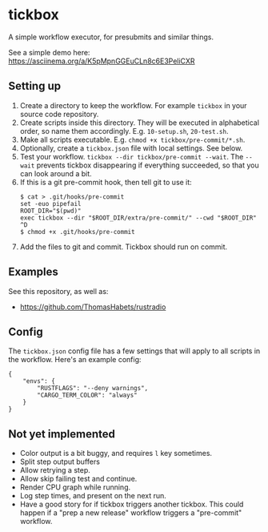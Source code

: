# tickbox

A simple workflow executor, for presubmits and similar things.

See a simple demo here:
https://asciinema.org/a/K5pMpnGGEuCLn8c6E3PeliCXR

## Setting up

1. Create a directory to keep the workflow. For example `tickbox` in your source
   code repository.
2. Create scripts inside this directory. They will be executed in alphabetical
   order, so name them accordingly. E.g. `10-setup.sh`, `20-test.sh`.
4. Make all scripts executable. E.g. `chmod +x tickbox/pre-commit/*.sh`.
5. Optionally, create a `tickbox.json` file with local settings. See below.
6. Test your workflow. `tickbox --dir tickbox/pre-commit --wait`. The
   `--wait` prevents tickbox disappearing if everything succeeded, so that you
   can look around a bit.
7. If this is a git pre-commit hook, then tell git to use it:
   ```
   $ cat > .git/hooks/pre-commit
   set -euo pipefail
   ROOT_DIR="$(pwd)"
   exec tickbox --dir "$ROOT_DIR/extra/pre-commit/" --cwd "$ROOT_DIR"
   ^D
   $ chmod +x .git/hooks/pre-commit
   ```
8. Add the files to git and commit. Tickbox should run on commit.

## Examples

See this repository, as well as:
* https://github.com/ThomasHabets/rustradio

## Config

The `tickbox.json` config file has a few settings that will apply to all scripts
in the workflow. Here's an example config:

```
{
    "envs": {
        "RUSTFLAGS": "--deny warnings",
        "CARGO_TERM_COLOR": "always"
    }
}
```

## Not yet implemented

* Color output is a bit buggy, and requires `l` key sometimes.
* Split step output buffers
* Allow retrying a step.
* Allow skip failing test and continue.
* Render CPU graph while running.
* Log step times, and present on the next run.
* Have a good story for if tickbox triggers another tickbox. This could happen
  if a "prep a new release" workflow triggers a "pre-commit" workflow.
